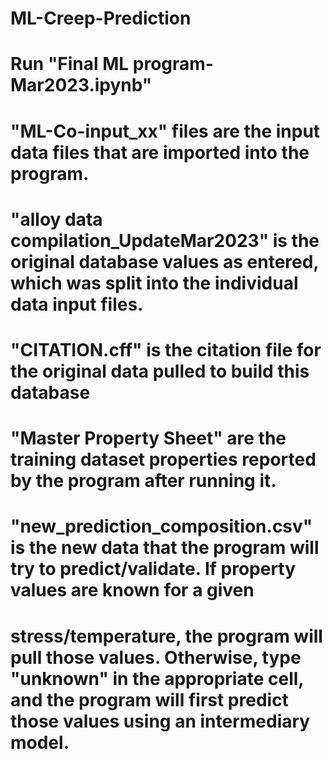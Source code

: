 # ML-Creep-Prediction
# Run "Final ML program-Mar2023.ipynb"
# "ML-Co-input_xx" files are the input data files that are imported into the program.
# "alloy data compilation_UpdateMar2023" is the original database values as entered, which was split into the individual data input files.
# "CITATION.cff" is the citation file for the original data pulled to build this database
# "Master Property Sheet" are the training dataset properties reported by the program after running it.
# "new_prediction_composition.csv" is the new data that the program will try to predict/validate. If property values are known for a given 
# stress/temperature, the program will pull those values. Otherwise, type "unknown" in the appropriate cell, and the program will first predict those values using an intermediary model. 
